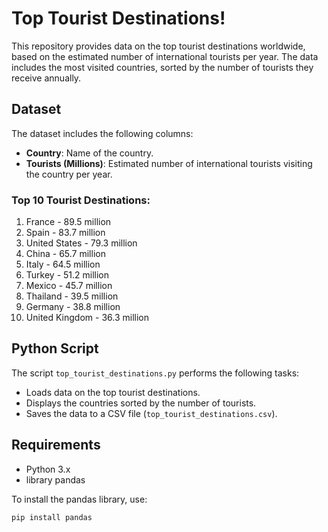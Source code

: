 # Top Tourist Destinations!
This repository provides data on the top tourist destinations worldwide, based on the estimated number of international tourists per year. The data includes the most visited countries, sorted by the number of tourists they receive annually.

## Dataset

The dataset includes the following columns:

- **Country**: Name of the country.
- **Tourists (Millions)**: Estimated number of international tourists visiting the country per year.

### Top 10 Tourist Destinations:

1. France - 89.5 million
2. Spain - 83.7 million
3. United States - 79.3 million
4. China - 65.7 million
5. Italy - 64.5 million
6. Turkey - 51.2 million
7. Mexico - 45.7 million
8. Thailand - 39.5 million
9. Germany - 38.8 million
10. United Kingdom - 36.3 million

## Python Script

The script `top_tourist_destinations.py` performs the following tasks:

- Loads data on the top tourist destinations.
- Displays the countries sorted by the number of tourists.
- Saves the data to a CSV file (`top_tourist_destinations.csv`).

## Requirements

- Python 3.x
- library pandas 

To install the pandas library, use:
```bash
pip install pandas
